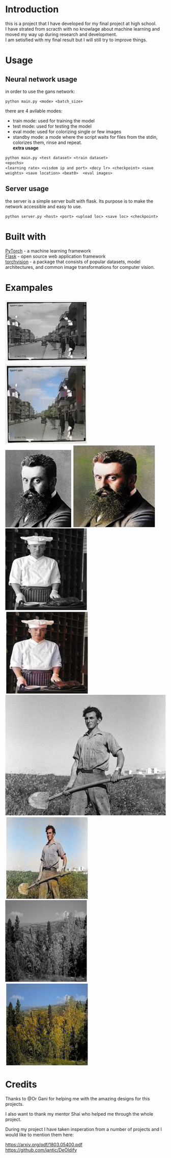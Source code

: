 # Introduction
this is a project that I have developed for my final
project at high school.  
I have strated from scracth with no knowlage about 
machine learning and moved my way up during research and development.   
I am setisfied with  my final result but I will still try to improve things.

# Usage
## Neural network usage
in order to use the gans network:  
```
python main.py <mode> <batch_size>
```  
there are 4 avilable modes:   
- train mode: used for training the model  
- test mode: used for testing the model  
- eval mode: used for colorizing single or few images  
- standby mode: a mode where the script waits for files from the stdin, colorizes them, rinse and repeat.  
**extra usage**
```
python main.py <test dataset> <train dataset>
<epochs>
<learning rate> <visdom ip and port> <decy lr> <checkpoint> <save weights> <save location> <beat0>  <eval images>
```  

## Server usage
the server is a simple server built with flask. Its
purpose is to make the network accessible and easy to use.
 
```
python server.py <host> <port> <upload loc> <save loc> <checkpoint>
```


# Built with

[PyTorch](https://pytorch.org/) - a machine learning framework  
[Flask](http://flask.pocoo.org/) - open source web application framework  
[torchvision](https://pytorch.org/docs/stable/torchvision/index.html) - a  package that consists of popular datasets, model architectures, and common image transformations for computer vision.  

# Exampales
![](https://github.com/elad205/PhotoLife/blob/master/tests/test_black/test8.jpg)
![](https://github.com/elad205/PhotoLife/blob/master/tests/images/colored/r8.jpg)  
![](https://github.com/elad205/PhotoLife/blob/master/tests/test_black/test3.jpg)
![](https://github.com/elad205/PhotoLife/blob/master/tests/images/colored/visdom_image%20(4).jpg)  
![](https://github.com/elad205/PhotoLife/blob/master/tests/test_black/test27.jpg)
![](https://github.com/elad205/PhotoLife/blob/master/tests/images/colored/visdom_image.jpg)  
![](https://github.com/elad205/PhotoLife/blob/master/tests/test_black/test11.jpg)
![](https://github.com/elad205/PhotoLife/blob/master/tests/images/colored/visdom_image%20(5).jpg)  
![](https://github.com/elad205/PhotoLife/blob/master/tests/test_black/test25.jpg)
![](https://github.com/elad205/PhotoLife/blob/master/tests/images/colored/visdom_image%20(21).jpg)  



# Credits
Thanks to @Or Gani for helping me with the amazing designs for this projects.

I also want to thank my mentor Shai who helped me through the whole project.

During my project I have taken insperation from a number of projects and I would like to mention them here:

https://arxiv.org/pdf/1803.05400.pdf  
https://github.com/jantic/DeOldify

